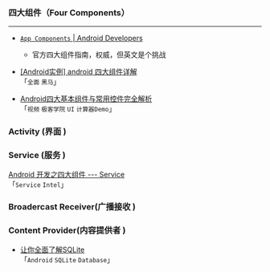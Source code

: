 ### 四大组件（Four Components）
---


- [``App Components`` | Android Developers](http://developer.android.com/guide/components/index.html) <br />
  - 官方四大组件指南，权威，但英文是个挑战

- [[Android实例] android 四大组件详解](http://os.heimali.com/webElements/article.php?id=239) <br />
  「``全面`` ``黑马``」

- [Android四大基本组件与常用控件完全解析](http://www.jikexueyuan.com/course/9.html) <br />
「``视频`` ``极客学院`` ``UI`` ``计算器Demo``」

### Activity (界面 )


### Service (服务 )

[Android 开发之四大组件 --- Service](https://software.intel.com/zh-cn/blogs/2014/07/29/android-service) <br />
  「``Service`` ``Intel``」


### Broadercast Receiver(广播接收 )


### Content Provider(内容提供者 )

- [让你全面了解SQLite](http://www.apkbus.com/android-17716-1-1.html) <br />
「``Android`` ``SQLite`` ``Database``」

